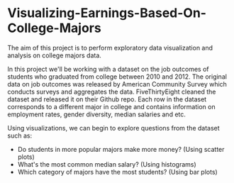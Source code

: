 # Visualizing-Earnings-Based-On-College-Majors
The aim of this project is to perform exploratory data visualization and analysis on college majors data.

In this project we'll be working with a dataset on the job outcomes of students who graduated from college between 2010 and 2012. The original data on job outcomes was released by American Community Survey which conducts surveys and aggregates the data. FiveThirtyEight cleaned the dataset and released it on their Github repo.
Each row in the dataset corresponds to a different major in college and contains information on employment rates, gender diversity, median salaries and etc. 

Using visualizations, we can begin to explore questions from the dataset such as:
* Do students in more popular majors make more money? (Using scatter plots)
* What's the most common median salary? (Using histograms)
* Which category of majors have the most students? (Using bar plots)
